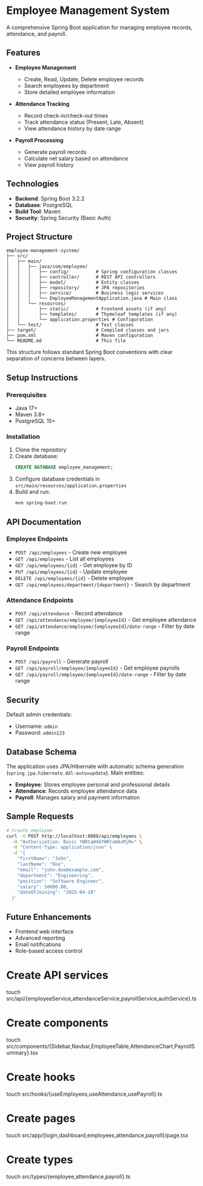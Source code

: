 # Employee Management System

A comprehensive Spring Boot application for managing employee records, attendance, and payroll.

## Features

- **Employee Management**
  - Create, Read, Update, Delete employee records
  - Search employees by department
  - Store detailed employee information

- **Attendance Tracking**
  - Record check-in/check-out times
  - Track attendance status (Present, Late, Absent)
  - View attendance history by date range

- **Payroll Processing**
  - Generate payroll records
  - Calculate net salary based on attendance
  - View payroll history

## Technologies

- **Backend**: Spring Boot 3.2.2
- **Database**: PostgreSQL
- **Build Tool**: Maven
- **Security**: Spring Security (Basic Auth)

## Project Structure

```
employee-management-system/
├── src/
│   ├── main/
│   │   ├── java/com/employee/
│   │   │   ├── config/          # Spring configuration classes
│   │   │   ├── controller/      # REST API controllers
│   │   │   ├── model/           # Entity classes
│   │   │   ├── repository/      # JPA repositories
│   │   │   ├── service/         # Business logic services
│   │   │   └── EmployeeManagementApplication.java # Main class
│   │   └── resources/
│   │       ├── static/          # Frontend assets (if any)
│   │       ├── templates/       # Thymeleaf templates (if any)
│   │       └── application.properties # Configuration
│   └── test/                    # Test classes
├── target/                      # Compiled classes and jars
├── pom.xml                      # Maven configuration
└── README.md                    # This file
```

This structure follows standard Spring Boot conventions with clear separation of concerns between layers.

## Setup Instructions

### Prerequisites
- Java 17+
- Maven 3.8+
- PostgreSQL 15+

### Installation
1. Clone the repository
2. Create database:
   ```sql
   CREATE DATABASE employee_management;
   ```
3. Configure database credentials in `src/main/resources/application.properties`
4. Build and run:
   ```bash
   mvn spring-boot:run
   ```

## API Documentation

### Employee Endpoints
- `POST /api/employees` - Create new employee
- `GET /api/employees` - List all employees
- `GET /api/employees/{id}` - Get employee by ID
- `PUT /api/employees/{id}` - Update employee
- `DELETE /api/employees/{id}` - Delete employee
- `GET /api/employees/department/{department}` - Search by department

### Attendance Endpoints
- `POST /api/attendance` - Record attendance
- `GET /api/attendance/employee/{employeeId}` - Get employee attendance
- `GET /api/attendance/employee/{employeeId}/date-range` - Filter by date range

### Payroll Endpoints
- `POST /api/payroll` - Generate payroll
- `GET /api/payroll/employee/{employeeId}` - Get employee payrolls
- `GET /api/payroll/employee/{employeeId}/date-range` - Filter by date range

## Security
Default admin credentials:
- Username: `admin`
- Password: `admin123`

## Database Schema

The application uses JPA/Hibernate with automatic schema generation (`spring.jpa.hibernate.ddl-auto=update`). Main entities:

- **Employee**: Stores employee personal and professional details
- **Attendance**: Records employee attendance data
- **Payroll**: Manages salary and payment information

## Sample Requests

```bash
# Create employee
curl -X POST http://localhost:8080/api/employees \
  -H "Authorization: Basic YWRtaW46YWRtaW4xMjM=" \
  -H "Content-Type: application/json" \
  -d '{
    "firstName": "John",
    "lastName": "Doe",
    "email": "john.doe@example.com",
    "department": "Engineering",
    "position": "Software Engineer",
    "salary": 50000.00,
    "dateOfJoining": "2025-04-18"
  }'
```

## Future Enhancements
- Frontend web interface
- Advanced reporting
- Email notifications
- Role-based access control




# Create API services
touch src/api/{employeeService,attendanceService,payrollService,authService}.ts
# Create components
touch src/components/{Sidebar,Navbar,EmployeeTable,AttendanceChart,PayrollSummary}.tsx
# Create hooks
touch src/hooks/{useEmployees,useAttendance,usePayroll}.ts
# Create pages
touch src/app/{login,dashboard,employees,attendance,payroll}/page.tsx
# Create types
touch src/types/{employee,attendance,payroll}.ts
